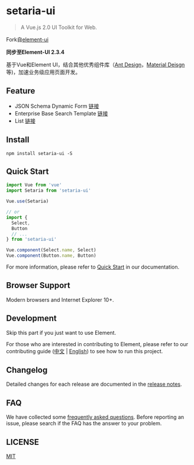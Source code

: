 # setaria-ui
> A Vue.js 2.0 UI Toolkit for Web.

Fork自[element-ui](https://github.com/ElemeFE/element)

**同步至Element-UI 2.3.4**

基于Vue和Element UI，结合其他优秀组件库（[Ant Design](https://ant.design/index-cn)，[Material Deisgn](https://material.angular.io/)等)，加速业务级应用页面开发。

## Feature
* JSON Schema Dynamic Form [链接](https://bluejfox.github.io/setaria-ui/#/zh-CN/component/dynamic-form)
* Enterprise Base Search Template [链接](https://bluejfox.github.io/setaria-ui/#/zh-CN/component/template-base-search)
* List [链接](https://bluejfox.github.io/setaria-ui/#/zh-CN/component/list)

## Install
```shell
npm install setaria-ui -S
```

## Quick Start
``` javascript
import Vue from 'vue'
import Setaria from 'setaria-ui'

Vue.use(Setaria)

// or
import {
  Select,
  Button
  // ...
} from 'setaria-ui'

Vue.component(Select.name, Select)
Vue.component(Button.name, Button)
```
For more information, please refer to [Quick Start](https://bluejfox.github.io/setaria-ui/#/zh-CN/component/quickstart) in our documentation.

## Browser Support
Modern browsers and Internet Explorer 10+.

## Development
Skip this part if you just want to use Element.

For those who are interested in contributing to Element, please refer to our contributing guide ([中文](https://github.com/ElemeFE/element/blob/master/.github/CONTRIBUTING.zh-CN.md) | [English](https://github.com/ElemeFE/element/blob/master/.github/CONTRIBUTING.en-US.md)) to see how to run this project.

## Changelog
Detailed changes for each release are documented in the [release notes](https://github.com/bluejfox/setaria-ui/releases).

## FAQ
We have collected some [frequently asked questions](https://github.com/bluejfox/setaria-ui/blob/master/FAQ.md). Before reporting an issue, please search if the FAQ has the answer to your problem.

## LICENSE
[MIT](LICENSE)
